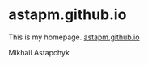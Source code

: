 # astapm.github.io
This is my homepage. [astapm.github.io](https;//astapm.github.io)

Mikhail Astapchyk
